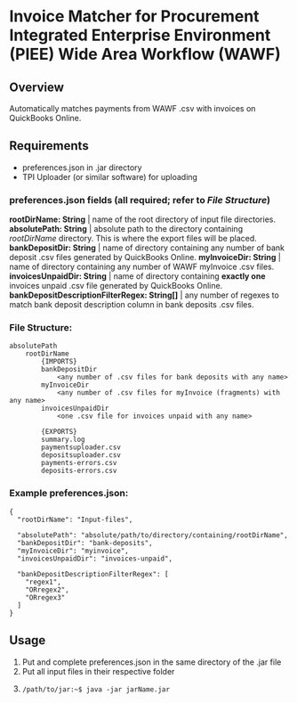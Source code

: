 # Invoice Matcher for Procurement Integrated Enterprise Environment (PIEE) Wide Area Workflow (WAWF) 
## Overview
Automatically matches payments from WAWF .csv with invoices on QuickBooks Online.
## Requirements
* preferences.json in .jar directory
* TPI Uploader (or similar software) for uploading
### preferences.json fields (all required; refer to *File Structure*)
**rootDirName: String** | name of the root directory of input file directories.  
**absolutePath: String** | absolute path to the directory containing *rootDirName* directory. This is where the export files will be placed.  
**bankDepositDir: String** | name of directory containing any number of bank deposit .csv files generated by QuickBooks Online.
**myInvoiceDir: String** | name of directory containing any number of WAWF myInvoice .csv files.  
**invoicesUnpaidDir: String** | name of directory containing **exactly one** invoices unpaid .csv file generated by QuickBooks Online.  
**bankDepositDescriptionFilterRegex: String[]** | any number of regexes to match bank deposit description column in bank deposits .csv files.

### File Structure:
    absolutePath
        rootDirName
            {IMPORTS}
            bankDepositDir
                <any number of .csv files for bank deposits with any name>
            myInvoiceDir
                <any number of .csv files for myInvoice (fragments) with any name>
            invoicesUnpaidDir
                <one .csv file for invoices unpaid with any name>

            {EXPORTS}
            summary.log
            paymentsuploader.csv
            depositsuploader.csv
            payments-errors.csv
            deposits-errors.csv

### Example preferences.json:
    {
      "rootDirName": "Input-files",

      "absolutePath": "absolute/path/to/directory/containing/rootDirName",
      "bankDepositDir": "bank-deposits",
      "myInvoiceDir": "myinvoice",
      "invoicesUnpaidDir": "invoices-unpaid",

      "bankDepositDescriptionFilterRegex": [
        "regex1",
        "ORregex2",
        "ORregex3"
      ]
    }
## Usage
1. Put and complete preferences.json in the same directory of the .jar file
2. Put all input files in their respective folder
3.     /path/to/jar:~$ java -jar jarName.jar
